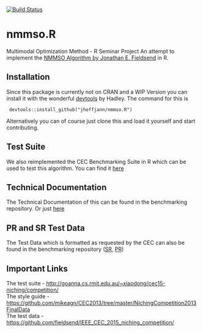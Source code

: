 [![Build Status](https://travis-ci.org/jhoffjann/nmmso.R.svg)](https://travis-ci.org/jhoffjann/nmmso.R)
# nmmso.R
Multimodal Optimization Method - R Seminar Project
An attempt to implement the [NMMSO Algorithm by Jonathan E. Fieldsend](https://github.com/fieldsend/ieee_cec_2014_nmmso) in R.

## Installation
Since this package is currently not on CRAN and a WIP Version you can install it with the wonderful [devtools](https://github.com/hadley/devtools) by Hadley. The command for this is
	
	 devtools::install_github("jhoffjann/nmmso.R")

Alternatively you can of course just clone this and load it yourself and start contributing.


## Test Suite
We also reimplemented the CEC Benchmarking Suite in R which can be used to test this algorithm. You can find it [here](https://github.com/jhoffjann/nmmso_benchmark)

## Technical Documentation
The Technical Documentation of this can be found in the benchmarking repository. Or just [here](https://github.com/jhoffjann/nmmso_benchmark/blob/master/documentation/doc.pdf)

## PR and SR Test Data
The Test Data which is formatted as requested by the CEC can also be found in the benchmarking repository ([SR](https://github.com/jhoffjann/nmmso_benchmark/blob/master/nmmsor_sr.dat), [PR](https://github.com/jhoffjann/nmmso_benchmark/blob/master/nmmsor_pr.dat))

## Important Links
The test suite - http://goanna.cs.rmit.edu.au/~xiaodong/cec15-niching/competition/    
The style guide - https://github.com/mikeagn/CEC2013/tree/master/NichingCompetition2013FinalData    
The test data - https://github.com/fieldsend/IEEE_CEC_2015_niching_competition/

